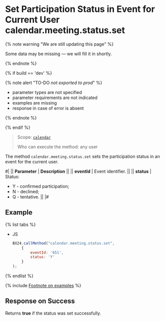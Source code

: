 # Set Participation Status in Event for Current User calendar.meeting.status.set

{% note warning "We are still updating this page" %}

Some data may be missing — we will fill it in shortly.

{% endnote %}

{% if build == 'dev' %}

{% note alert "TO-DO _not exported to prod_" %}

- parameter types are not specified
- parameter requirements are not indicated
- examples are missing
- response in case of error is absent

{% endnote %}

{% endif %}

> Scope: [`calendar`](../scopes/permissions.md)
>
> Who can execute the method: any user

The method `calendar.meeting.status.set` sets the participation status in an event for the current user.

#|
|| **Parameter** | **Description** ||
|| **eventId** | Event identifier. ||
|| **status** | Status: 
- Y - confirmed participation; 
- N - declined; 
- Q - tentative. ||
|#

## Example

{% list tabs %}

- JS

    ```js
    BX24.callMethod("calendar.meeting.status.set",
        {
            eventId: '651',
            status: 'Y'
        }
    );
    ```

{% endlist %}

{% include [Footnote on examples](../../_includes/examples.md) %}

## Response on Success

Returns **true** if the status was set successfully.